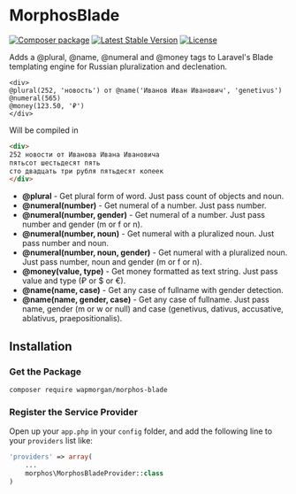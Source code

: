 # MorphosBlade

[![Composer package](http://xn--e1adiijbgl.xn--p1acf/badge/wapmorgan/morphos-blade)](https://packagist.org/packages/wapmorgan/morphos-blade)
[![Latest Stable Version](https://poser.pugx.org/wapmorgan/morphos-blade/version)](https://packagist.org/packages/wapmorgan/morphos-blade)
[![License](https://poser.pugx.org/wapmorgan/morphos-blade/license)](https://packagist.org/packages/wapmorgan/morphos-blade)

Adds a @plural, @name, @numeral and @money tags to Laravel's Blade templating engine for Russian pluralization and declenation.

```blade
<div>
@plural(252, 'новость') от @name('Иванов Иван Иванович', 'genetivus')
@numeral(565)
@money(123.50, '₽')
</div>
```

Will be compiled in

```html
<div>
252 новости от Иванова Ивана Ивановича
пятьсот шестьдесят пять
сто двадцать три рубля пятьдесят копеек
</div>
```

- **@plural** - Get plural form of word. Just pass count of objects and noun.
- **@numeral(number)** - Get numeral of a number. Just pass number.
- **@numeral(number, gender)** - Get numeral of a number. Just pass number and gender (m or f or n).
- **@numeral(number, noun)** - Get numeral with a pluralized noun. Just pass number and noun.
- **@numeral(number, noun, gender)** - Get numeral with a pluralized noun. Just pass number, noun and gender (m or f or n).
- **@money(value, type)** - Get money formatted as text string. Just pass value and type (₽ or $ or €).
- **@name(name, case)** - Get any case of fullname with gender detection.
- **@name(name, gender, case)** - Get any case of fullname. Just pass name, gender (m or w or null) and case (genetivus, dativus, accusative, ablativus, praepositionalis).

## Installation

### Get the Package

```
composer require wapmorgan/morphos-blade
```

### Register the Service Provider
Open up your `app.php` in your `config` folder, and add the following line to
your `providers` list like:

```php
'providers' => array(
    ...
    morphos\MorphosBladeProvider::class
)
```
